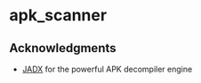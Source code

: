 # apk_scanner

## Acknowledgments

- [JADX](https://github.com/skylot/jadx) for the powerful APK decompiler engine
